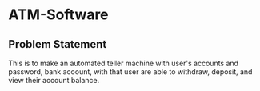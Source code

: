 # ATM-Software
## Problem Statement
This is to make an automated teller machine with user's accounts and password, bank acoount, with that user are able to withdraw, deposit, and view their account balance.
